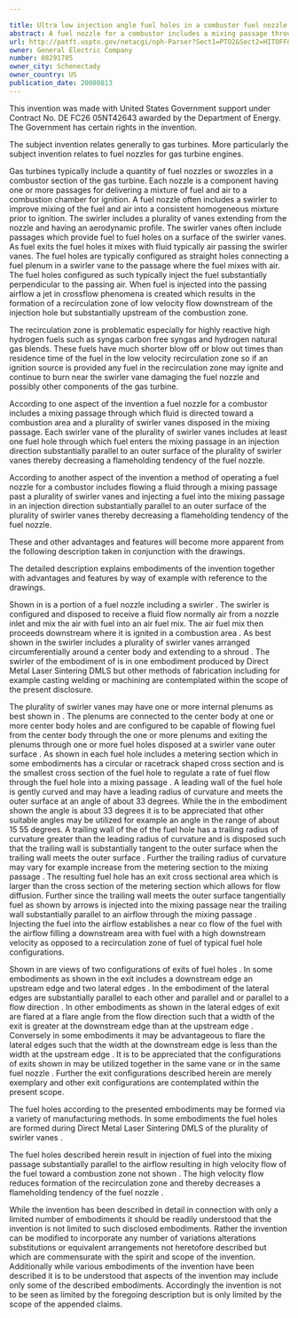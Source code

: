 ```yaml
---

title: Ultra low injection angle fuel holes in a combustor fuel nozzle
abstract: A fuel nozzle for a combustor includes a mixing passage through which fluid is directed toward a combustion area and a plurality of swirler vanes disposed in the mixing passage. Each swirler vane of the plurality of swirler vanes includes at least one fuel hole through which fuel enters the mixing passage in an injection direction substantially parallel to an outer surface of the plurality of swirler vanes thereby decreasing a flameholding tendency of the fuel nozzle. A method of operating a fuel nozzle for a combustor includes flowing a fluid through a mixing passage past a plurality of swirler vanes and injecting a fuel into the mixing passage in an injection direction substantially parallel to an outer surface of the plurality of swirler vanes.
url: http://patft.uspto.gov/netacgi/nph-Parser?Sect1=PTO2&Sect2=HITOFF&p=1&u=%2Fnetahtml%2FPTO%2Fsearch-adv.htm&r=1&f=G&l=50&d=PALL&S1=08291705&OS=08291705&RS=08291705
owner: General Electric Company
number: 08291705
owner_city: Schenectady
owner_country: US
publication_date: 20080813
---
```

This invention was made with United States Government support under Contract No. DE FC26 05NT42643 awarded by the Department of Energy. The Government has certain rights in the invention.

The subject invention relates generally to gas turbines. More particularly the subject invention relates to fuel nozzles for gas turbine engines.

Gas turbines typically include a quantity of fuel nozzles or swozzles in a combustor section of the gas turbine. Each nozzle is a component having one or more passages for delivering a mixture of fuel and air to a combustion chamber for ignition. A fuel nozzle often includes a swirler to improve mixing of the fuel and air into a consistent homogeneous mixture prior to ignition. The swirler includes a plurality of vanes extending from the nozzle and having an aerodynamic profile. The swirler vanes often include passages which provide fuel to fuel holes on a surface of the swirler vanes. As fuel exits the fuel holes it mixes with fluid typically air passing the swirler vanes. The fuel holes are typically configured as straight holes connecting a fuel plenum in a swirler vane to the passage where the fuel mixes with air. The fuel holes configured as such typically inject the fuel substantially perpendicular to the passing air. When fuel is injected into the passing airflow a jet in crossflow phenomena is created which results in the formation of a recirculation zone of low velocity flow downstream of the injection hole but substantially upstream of the combustion zone.

The recirculation zone is problematic especially for highly reactive high hydrogen fuels such as syngas carbon free syngas and hydrogen natural gas blends. These fuels have much shorter blow off or blow out times than residence time of the fuel in the low velocity recirculation zone so if an ignition source is provided any fuel in the recirculation zone may ignite and continue to burn near the swirler vane damaging the fuel nozzle and possibly other components of the gas turbine.

According to one aspect of the invention a fuel nozzle for a combustor includes a mixing passage through which fluid is directed toward a combustion area and a plurality of swirler vanes disposed in the mixing passage. Each swirler vane of the plurality of swirler vanes includes at least one fuel hole through which fuel enters the mixing passage in an injection direction substantially parallel to an outer surface of the plurality of swirler vanes thereby decreasing a flameholding tendency of the fuel nozzle.

According to another aspect of the invention a method of operating a fuel nozzle for a combustor includes flowing a fluid through a mixing passage past a plurality of swirler vanes and injecting a fuel into the mixing passage in an injection direction substantially parallel to an outer surface of the plurality of swirler vanes thereby decreasing a flameholding tendency of the fuel nozzle.

These and other advantages and features will become more apparent from the following description taken in conjunction with the drawings.

The detailed description explains embodiments of the invention together with advantages and features by way of example with reference to the drawings.

Shown in is a portion of a fuel nozzle including a swirler . The swirler is configured and disposed to receive a fluid flow normally air from a nozzle inlet and mix the air with fuel into an air fuel mix. The air fuel mix then proceeds downstream where it is ignited in a combustion area . As best shown in the swirler includes a plurality of swirler vanes arranged circumferentially around a center body and extending to a shroud . The swirler of the embodiment of is in one embodiment produced by Direct Metal Laser Sintering DMLS but other methods of fabrication including for example casting welding or machining are contemplated within the scope of the present disclosure.

The plurality of swirler vanes may have one or more internal plenums as best shown in . The plenums are connected to the center body at one or more center body holes and are configured to be capable of flowing fuel from the center body through the one or more plenums and exiting the plenums through one or more fuel holes disposed at a swirler vane outer surface . As shown in each fuel hole includes a metering section which in some embodiments has a circular or racetrack shaped cross section and is the smallest cross section of the fuel hole to regulate a rate of fuel flow through the fuel hole into a mixing passage . A leading wall of the fuel hole is gently curved and may have a leading radius of curvature and meets the outer surface at an angle of about 33 degrees. While the in the embodiment shown the angle is about 33 degrees it is to be appreciated that other suitable angles may be utilized for example an angle in the range of about 15 55 degrees. A trailing wall of the of the fuel hole has a trailing radius of curvature greater than the leading radius of curvature and is disposed such that the trailing wall is substantially tangent to the outer surface when the trailing wall meets the outer surface . Further the trailing radius of curvature may vary for example increase from the metering section to the mixing passage . The resulting fuel hole has an exit cross sectional area which is larger than the cross section of the metering section which allows for flow diffusion. Further since the trailing wall meets the outer surface tangentially fuel as shown by arrows is injected into the mixing passage near the trailing wall substantially parallel to an airflow through the mixing passage . Injecting the fuel into the airflow establishes a near co flow of the fuel with the airflow filling a downstream area with fuel with a high downstream velocity as opposed to a recirculation zone of fuel of typical fuel hole configurations.

Shown in are views of two configurations of exits of fuel holes . In some embodiments as shown in the exit includes a downstream edge an upstream edge and two lateral edges . In the embodiment of the lateral edges are substantially parallel to each other and parallel and or parallel to a flow direction . In other embodiments as shown in the lateral edges of exit are flared at a flare angle from the flow direction such that a width of the exit is greater at the downstream edge than at the upstream edge . Conversely in some embodiments it may be advantageous to flare the lateral edges such that the width at the downstream edge is less than the width at the upstream edge . It is to be appreciated that the configurations of exits shown in may be utilized together in the same vane or in the same fuel nozzle . Further the exit configurations described herein are merely exemplary and other exit configurations are contemplated within the present scope.

The fuel holes according to the presented embodiments may be formed via a variety of manufacturing methods. In some embodiments the fuel holes are formed during Direct Metal Laser Sintering DMLS of the plurality of swirler vanes .

The fuel holes described herein result in injection of fuel into the mixing passage substantially parallel to the airflow resulting in high velocity flow of the fuel toward a combustion zone not shown . The high velocity flow reduces formation of the recirculation zone and thereby decreases a flameholding tendency of the fuel nozzle .

While the invention has been described in detail in connection with only a limited number of embodiments it should be readily understood that the invention is not limited to such disclosed embodiments. Rather the invention can be modified to incorporate any number of variations alterations substitutions or equivalent arrangements not heretofore described but which are commensurate with the spirit and scope of the invention. Additionally while various embodiments of the invention have been described it is to be understood that aspects of the invention may include only some of the described embodiments. Accordingly the invention is not to be seen as limited by the foregoing description but is only limited by the scope of the appended claims.

